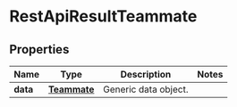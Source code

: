 
# RestApiResultTeammate

## Properties
Name | Type | Description | Notes
------------ | ------------- | ------------- | -------------
**data** | [**Teammate**](Teammate.md) | Generic data object. | 



